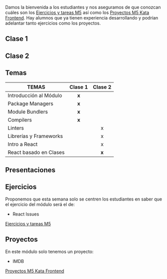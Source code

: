 Damos la bienvenida a los estudiantes y nos aseguramos de que conozcan cuáles son los [Ejercicios y tareas M5](/Ejercicios%20y%20tareas/Ejercicios%20y%20tareas%20M5.md) así como los [Proyectos M5 Kata Frontend](/Proyectos/Proyectos%20M5%20Kata%20Frontend.md).
Hay alumnos que ya tienen experiencia desarrollando y podrían adelantar tanto ejercicios como los proyectos.
## Clase 1

## Clase 2

## Temas

|TEMAS   | Clase 1| Clase 2|
|---|:---:|:---:|
| Introducción al Módulo                                |   **x**  |       |       |       |
| Package Managers                                      |   **x**  |       |       |       |
| Module Bundlers                           |  **x**  |       |       |       |
| Compilers                                   |   **x** |        |       |       |
| Linters                                           |    |  x     |       |       |
| Librerías y Frameworks                             |    |   x    |        |
| Intro a React| | x| | |
| React basado en Clases|| **x**|| |

## Presentaciones

## Ejercicios
Proponemos que esta semana solo se centren los estudiantes en saber que el ejercicio del módulo será el de: 
- React Issues

[Ejercicios y tareas M5](/Ejercicios%20y%20tareas/Ejercicios%20y%20tareas%20M5.md)

## Proyectos
En este módulo solo tenemos un proyecto:
- IMDB

[Proyectos M5 Kata Frontend](/Proyectos/Proyectos%20M5%20Kata%20Frontend.md)

